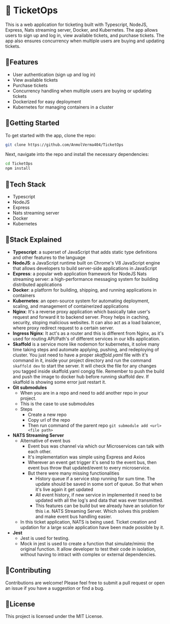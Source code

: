 # 📌 TicketOps

This is a web application for ticketing built with Typescript, NodeJS, Express, Nats streaming server, Docker, and Kubernetes. The app allows users to sign up and log in, view available tickets, and purchase tickets. The app also ensures concurrency when multiple users are buying and updating tickets.

## 🚩Features

- User authentication (sign up and log in)
- View available tickets
- Purchase tickets
- Concurrency handling when multiple users are buying or updating tickets
- Dockerized for easy deployment
- Kubernetes for managing containers in a cluster

## 🚩Getting Started

To get started with the app, clone the repo:

```bash
git clone https://github.com/AnmolVerma404/TicketOps
```

Next, navigate into the repo and install the necessary dependencies:

```bash
cd TicketOps
npm install
```

<!-- To start the app, run:

npm start
The app will be available at http://localhost:3000. -->

## 🚩Tech Stack

- Typescript
- NodeJS
- Express
- Nats streaming server
- Docker
- Kubernetes

## 🚩Stack Explained

- **Typescript**: a superset of JavaScript that adds static type definitions and other features to the language
- **NodeJS**: a JavaScript runtime built on Chrome's V8 JavaScript engine that allows developers to build server-side applications in JavaScript
- **Express**: a popular web application framework for NodeJS
  Nats streaming server: a high-performance messaging system for building distributed applications
- **Docker**: a platform for building, shipping, and running applications in containers
- **Kubernetes**: an open-source system for automating deployment, scaling, and management of containerized applications
- **Nginx**: It's a reverse proxy application which basically take user's request and forward it to backend server. Proxy helps in caching, security, stoping malicious websites. It can also act as a load balancer, where proxy redirect request to a certain server.
- **Ingress Nginx**: It act's as a router and this is different from Nginx, as it's used for routing API/Path's of different services in our k8s application.
- **Skaffold** is a service more like nodemon for kubernetes, it solve many time taking steps and automate applying, pushing, and redeploying of cluster. You just need to have a proper _skaffold.yaml_ file with it's command in it, inside your project directory and run the command `skaffold dev` to start the server. It will check the file for any changes you tagged inside skaffold.yaml congig file. Remember to push the build and push the image to docker hub before running skaffold dev. If skaffold is showing some error just restart it.
- **Git submodules**
  - When you are in a repo and need to add another repo in your project.
  - This is the case to use submodules
  - Steps
    - Create a new repo
    - Copy url of the repo
    - Then run command of the parent repo `git submodule add <url> <file path>`
- **NATS Streaming Server**
  - Alternative of event bus
    - Event bus was channel via which our Microservices can talk with each other.
    - It's implementation was simple using Express and Axios
    - Wherever an event get trigger it's send to the event bus, then event bus throw that updated/event to every microservice.
    - But there were many missing functionalities
      - History queue if a service stop running for sum time. The update should be saved in some sort of queue. So that when it's live again it get updated
      - All event history, if new service in implemented it need to be updated with all the log's and data that was ever transmitted.
      - This features can be build but we already have an solution for this i.e. NATS Streaming Server. Which solves this problem and make event bus handling easier.
  - In this ticket application, NATS is being used. Ticket creation and updation for a large scale application have been made possible by it.
- **Jest**
  - Jest is used for testing.
  - Mock in jest is used to create a function that simulate/mimic the original function. It allow developer to test their code in isolation, without having to intract with complex or external dependencies.

## 🚩Contributing

Contributions are welcome! Please feel free to submit a pull request or open an issue if you have a suggestion or find a bug.

## 🚩License

This project is licensed under the MIT License.
